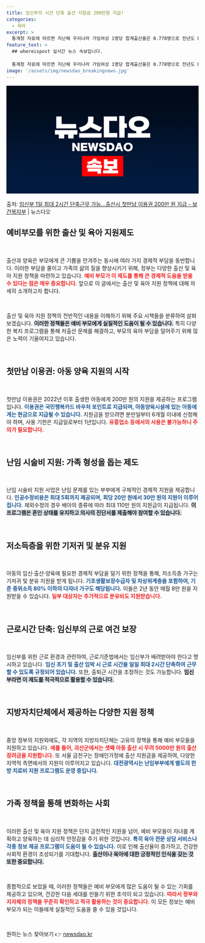 ```yaml
---
title: 임신부의 시간 단축 출산 지원금 200만원 지급!
categories:
  - 육아
excerpt: >
  통계청 자료에 따르면 지난해 우리나라 가임여성 1명당 합계출산율은 0.778명으로 전년도 0.81명에서 다시…
feature_text: >
  ## whereispost 실시간 뉴스 속보입니다.

  통계청 자료에 따르면 지난해 우리나라 가임여성 1명당 합계출산율은 0.778명으로 전년도 0.81명에서 다시…
image: '/assets/img/newsdao_breakingnews.jpg'
---
```


![뉴스다오 속보](/assets/img/newsdao_breakingnews.jpg)

<p>출처: <a href="https://newsdao.kr/2243" rel="dofollow">임신부 1일 최대 2시간 단축근무 가능…출산시 첫만남 이용권 200만 원 지급 - 보건복지부</a> | 뉴스다오</p>

<h2 data-ke-size="size26">예비부모를 위한 출산 및 육아 지원제도</h2>
<p data-ke-size="size16">&nbsp;</p>

출산과 양육은 부모에게 큰 기쁨을 안겨주는 동시에 여러 가지 경제적 부담을 동반합니다. 이러한 부담을 줄이고 가족의 삶의 질을 향상시키기 위해, 정부는 다양한 출산 및 육아 지원 정책을 마련하고 있습니다. <b><span style="color: #ee2323;">예비 부모가 이 제도를 통해 큰 경제적 도움을 받을 수 있다는 점은 매우 중요합니다.</span></b> 앞으로 이 글에서는 출산 및 육아 지원 정책에 대해 자세히 소개하고자 합니다.

<p data-ke-size="size16">&nbsp;</p>

출산 및 육아 지원 정책의 전반적인 내용을 이해하기 위해 주요 시책들을 분류하여 살펴보겠습니다. <b><span style="background-color: #21538527;">이러한 정책들은 예비 부모에게 실질적인 도움이 될 수 있습니다.</span></b> 특히 다양한 복지 프로그램을 통해 저출산 문제를 해결하고, 부모의 육아 부담을 덜어주기 위해 많은 노력이 기울여지고 있습니다.

<p data-ke-size="size16">&nbsp;</p>

<h2 data-ke-size="size26">첫만남 이용권: 아동 양육 지원의 시작</h2>
<p data-ke-size="size16">&nbsp;</p>

첫만남 이용권은 2022년 이후 출생한 아동에게 200만 원의 지원을 제공하는 프로그램입니다. <b><span style="color: #1a5490;">이용권은 국민행복카드 바우처 포인트로 지급되며, 아동양육시설에 있는 아동에게는 현금으로 지급될 수 있습니다.</span></b> 지원금을 받으려면 분만일부터 6개월 이내에 신청해야 하며, 사용 기한은 지급일로부터 1년입니다. <b><span style="color: #ee2323;">유흥업소 등에서의 사용은 불가능하니 주의가 필요합니다.</span></b>

<p data-ke-size="size16">&nbsp;</p>

<h2 data-ke-size="size26">난임 시술비 지원: 가족 형성을 돕는 제도</h2>
<p data-ke-size="size16">&nbsp;</p>

난임 시술비 지원 사업은 난임 문제를 있는 부부에게 구체적인 경제적 지원을 제공합니다. <b><span style="color: #1a5490;">인공수정비용은 최대 5회까지 제공되며, 회당 20만 원에서 30만 원의 지원이 이루어집니다.</span></b> 체외수정의 경우 배아의 종류에 따라 최대 110만 원의 지원금이 지급됩니다. <b><span style="background-color: #21538527;">이 프로그램은 혼인 상태를 유지하고 의사의 진단서를 제출해야 참여할 수 있습니다.</span></b>

<p data-ke-size="size16">&nbsp;</p>

<h2 data-ke-size="size26">저소득층을 위한 기저귀 및 분유 지원</h2>
<p data-ke-size="size16">&nbsp;</p>

아동의 임신·출산·양육에 필요한 경제적 부담을 덜기 위한 정책을 통해, 저소득층 가구는 기저귀 및 분유 지원을 받게 됩니다. <b><span style="color: #1a5490;">기초생활보장수급자 및 차상위계층을 포함하여, 기준 중위소득 80% 이하의 다자녀 가구도 해당됩니다.</span></b> 이들은 2년 동안 매월 8만 원을 지원받을 수 있습니다. <b><span style="color: #ee2323;">일부 대상자는 추가적으로 분유비도 지원받습니다.</span></b>

<p data-ke-size="size16">&nbsp;</p>

<h2 data-ke-size="size26">근로시간 단축: 임신부의 근로 여건 보장</h2>
<p data-ke-size="size16">&nbsp;</p>

임신부를 위한 근로 환경과 관련하여, 근로기준법에서는 임신부가 배려받아야 한다고 명시하고 있습니다. <b><span style="color: #1a5490;">임신 초기 및 출산 임박 시 근로 시간을 일일 최대 2시간 단축하여 근무할 수 있도록 규정되어 있습니다.</span></b> 또한, 출퇴근 시간을 조정하는 것도 가능합니다. <b><span style="background-color: #21538527;">임신부라면 이 제도를 적극적으로 활용할 수 있습니다.</span></b>

<p data-ke-size="size16">&nbsp;</p>

<h2 data-ke-size="size26">지방자치단체에서 제공하는 다양한 지원 정책</h2>
<p data-ke-size="size16">&nbsp;</p>

중앙 정부의 지원외에도, 각 지역의 지방자치단체는 고유의 정책을 통해 예비 부모들을 지원하고 있습니다. <b><span style="color: #ee2323;">예를 들어, 괴산군에서는 셋째 아동 출산 시 무려 5000만 원의 출산장려금을 지원합니다.</span></b> 또 서울 금천구는 장애인가정에 출산 지원금을 제공하여, 다양한 지역적 측면에서의 지원이 이루어지고 있습니다. <b><span style="color: #1a5490;">대전광역시는 난임부부에게 별도의 한방 치료비 지원 프로그램도 운영 중입니다.</span></b>

<p data-ke-size="size16">&nbsp;</p>

<h2 data-ke-size="size26">가족 정책을 통해 변화하는 사회</h2>
<p data-ke-size="size16">&nbsp;</p>

이러한 출산 및 육아 지원 정책은 단지 금전적인 지원을 넘어, 예비 부모들이 자녀를 계획하고 양육하는 데 심리적 안정감을 주기 위한 것입니다. <b><span style="color: #1a5490;">특히 육아 전문 상담 서비스나 각종 정보 제공 프로그램이 도움이 될 수 있습니다.</span></b> 이로 인해 출산율이 증가하고, 건강한 사회적 환경이 조성되기를 기대합니다. <b><span style="background-color: #21538527;">출산이나 육아에 대한 긍정적인 인식을 갖는 것 또한 중요합니다.</span></b>

<p data-ke-size="size16">&nbsp;</p>

종합적으로 보았을 때, 이러한 정책들은 예비 부모에게 많은 도움이 될 수 있는 기회를 제공하고 있으며, 건강한 다음 세대를 만들기 위한 초석이 되고 있습니다. <b><span style="color: #ee2323;">따라서 정부와 지자체의 정책을 꾸준히 확인하고 적극 활용하는 것이 중요합니다.</span></b> 이 모든 정보는 예비 부모가 되는 이들에게 실질적인 도움을 줄 수 있을 것입니다. 

<p data-ke-size="size16">&nbsp;</p> 

원하는 뉴스 찾아보기 👉 <a href="https://newsdao.kr" rel="dofollow">newsdao.kr</a>


